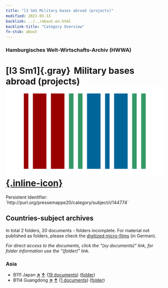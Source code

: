 ```yaml
---
title: "l3 Sm1 Military bases abroad (projects)"
modified: 2021-03-13
backlink: ../../about.en.html
backlink-title: "Category Overview"
fn-stub: about
---
```


### Hamburgisches Welt-Wirtschafts-Archiv (HWWA)

# [l3 Sm1]{.gray}&#8201; Military bases abroad (projects) &#160; [![Wikidata](/images/Wikidata-logo.svg "Wikidata"){.inline-icon}](http://www.wikidata.org/entity/Q104700227)

<div class="hint">Persistent Identifier: `http://purl.org/pressemappe20/category/subject/i/144774`</div>







## Countries-subject archives





In total 2 folders, 20 documents - folders incomplete.
For material not published as folders, please check the [digitized micro-films](/film/h1_sh.de.html) (in German).

_For direct access to the documents, click the "(xy documents)" link, for folder information use the "(folder)" link._



### Asia

- B111 Japan [**&nearr;**](../../../geo/i/141272/about.en.html "Japan (all folders)") [**&uarr;**](../../../geo/about.en.html#B111 "Country category system") (<a href="https://pm20.zbw.eu/iiifview/folder/sh/141272,144774" title="about: Japan : Military bases abroad (projects)" target="_blank">19 documents</a>) ([folder](../../../../folder/sh/1412xx/141272/1447xx/144774/about.en.html))
- B114 Guangdong [**&nearr;**](../../../geo/i/141275/about.en.html "Guangdong (all folders)") [**&uarr;**](../../../geo/about.en.html#B114 "Country category system") (<a href="https://pm20.zbw.eu/iiifview/folder/sh/141275,144774" title="about: Guangdong : Military bases abroad (projects)" target="_blank">1 documents</a>) ([folder](../../../../folder/sh/1412xx/141275/1447xx/144774/about.en.html))








